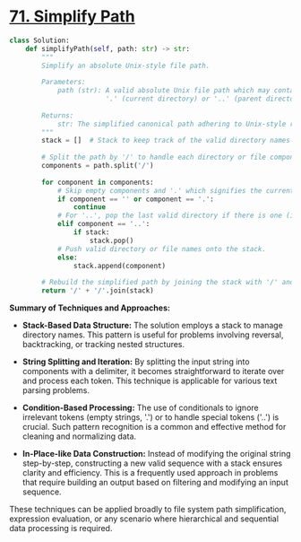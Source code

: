 # [71. Simplify Path](https://leetcode.com/problems/simplify-path/description/)

```python
class Solution:
    def simplifyPath(self, path: str) -> str:
        """
        Simplify an absolute Unix-style file path.
        
        Parameters:
            path (str): A valid absolute Unix file path which may contain redundant slashes,
                        '.' (current directory) or '..' (parent directory).
        
        Returns:
            str: The simplified canonical path adhering to Unix-style rules.
        """
        stack = []  # Stack to keep track of the valid directory names in the path.
        
        # Split the path by '/' to handle each directory or file component.
        components = path.split('/')
        
        for component in components:
            # Skip empty components and '.' which signifies the current directory.
            if component == '' or component == '.':
                continue
            # For '..', pop the last valid directory if there is one (if not, we're at root).
            elif component == '..':
                if stack:
                    stack.pop()
            # Push valid directory or file names onto the stack.
            else:
                stack.append(component)
        
        # Rebuild the simplified path by joining the stack with '/' and prefixing with a slash.
        return '/' + '/'.join(stack)
```

**Summary of Techniques and Approaches:**

- **Stack-Based Data Structure:** The solution employs a stack to manage directory names. This pattern is useful for problems involving reversal, backtracking, or tracking nested structures.

- **String Splitting and Iteration:** By splitting the input string into components with a delimiter, it becomes straightforward to iterate over and process each token. This technique is applicable for various text parsing problems.

- **Condition-Based Processing:** The use of conditionals to ignore irrelevant tokens (empty strings, '.') or to handle special tokens ('..') is crucial. Such pattern recognition is a common and effective method for cleaning and normalizing data.

- **In-Place-like Data Construction:** Instead of modifying the original string step-by-step, constructing a new valid sequence with a stack ensures clarity and efficiency. This is a frequently used approach in problems that require building an output based on filtering and modifying an input sequence.

These techniques can be applied broadly to file system path simplification, expression evaluation, or any scenario where hierarchical and sequential data processing is required.